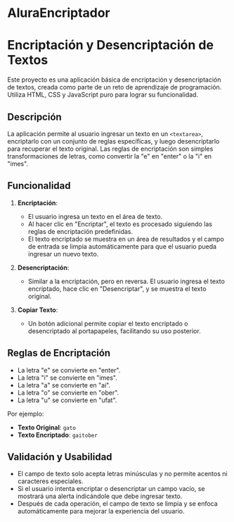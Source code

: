 ﻿# AluraEncriptador

# Encriptación y Desencriptación de Textos

Este proyecto es una aplicación básica de encriptación y desencriptación de textos, creada como parte de un reto de aprendizaje de programación. Utiliza HTML, CSS y JavaScript puro para lograr su funcionalidad.

## Descripción

La aplicación permite al usuario ingresar un texto en un `<textarea>`, encriptarlo con un conjunto de reglas específicas, y luego desencriptarlo para recuperar el texto original. Las reglas de encriptación son simples transformaciones de letras, como convertir la "e" en "enter" o la "i" en "imes".

## Funcionalidad

1. **Encriptación**:
   - El usuario ingresa un texto en el área de texto.
   - Al hacer clic en "Encriptar", el texto es procesado siguiendo las reglas de encriptación predefinidas.
   - El texto encriptado se muestra en un área de resultados y el campo de entrada se limpia automáticamente para que el usuario pueda ingresar un nuevo texto.

2. **Desencriptación**:
   - Similar a la encriptación, pero en reversa. El usuario ingresa el texto encriptado, hace clic en "Desencriptar", y se muestra el texto original.

3. **Copiar Texto**:
   - Un botón adicional permite copiar el texto encriptado o desencriptado al portapapeles, facilitando su uso posterior.

## Reglas de Encriptación

- La letra "e" se convierte en "enter".
- La letra "i" se convierte en "imes".
- La letra "a" se convierte en "ai".
- La letra "o" se convierte en "ober".
- La letra "u" se convierte en "ufat".

Por ejemplo:
- **Texto Original**: `gato`
- **Texto Encriptado**: `gaitober`

## Validación y Usabilidad

- El campo de texto solo acepta letras minúsculas y no permite acentos ni caracteres especiales.
- Si el usuario intenta encriptar o desencriptar un campo vacío, se mostrará una alerta indicándole que debe ingresar texto.
- Después de cada operación, el campo de texto se limpia y se enfoca automáticamente para mejorar la experiencia del usuario.
